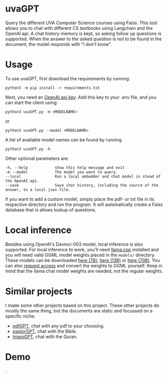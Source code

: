 # uvaGPT
Query the different UVA Computer Science courses using Faiss. This tool allows you to chat with different CS textbooks using Langchain and the OpenAI api. A chat history memory is kept, so asking follow up questions is supported.
When the answer to the asked question is not to be found in the document, the model responds with "I don't know".

# Usage
To use uvaGPT, first download the requirements by running:
```
python3 -m pip install -r requirements.txt
```
Next, you need an [OpenAI api key](https://platform.openai.com/overview). Add this key to your .env file, and you can start the client using:
```
python3 uvaGPT.py -m <MODELNAME>
```
or
```
python3 uvaGPT.py --model <MODELNAME>
```
A list of available model names can be found by running
```
python3 uvaGPT.py -h
```
Other optional parameters are:
```
-h, --help            show this help message and exit
-m --model            The model you want to query.
--local               Run a local embedder and chat model in stead of the OpenAI api.
--save                Save chat history, including the source of the answer, to a local json file.
```
If you want to add a custom model, simply place the pdf- or txt file in its respective directory and run the program. It will automatically create a Faiss database that is allows lookup of questions.


# Local inference
Besides using OpenAI's Davinci-003 model, local inference is also supported. For local inference to work, you'll need [llama.cpp](https://github.com/ggerganov/llama.cpp) installed and you will need valid GGML model weights placed in the `models/` directory. These models can be downloaded [here (7B)](https://huggingface.co/TheBloke/Llama-2-7B-Chat-GGML/tree/main), [here (13B)](https://huggingface.co/TheBloke/Llama-2-13B-chat-GGML/tree/main) or [here (70B)](https://huggingface.co/TheBloke/Llama-2-70B-Chat-GGML/tree/main). You can also [request access](https://ai.meta.com/resources/models-and-libraries/llama-downloads/) and convert the weights to GGML yourself. Keep in mind that the llama chat model weights are needed, not the regular weights.

# Similar projects
I made some other projects based on this project. These other projects do mostly the same thing, but the documents are static and focussed on a specific niche.
- [pdfGPT](https://github.com/deboradum/pdfGPT), chat with any pdf to your choosing.
- [pastorGPT](https://github.com/deboradum/PastorGPT), chat with the Bible.
- [ImamGPT](https://github.com/deboradum/ImamGPT), chat with the Quran.

# Demo
.

